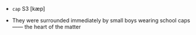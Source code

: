 - `cap` S3 [kæp]



-  They were surrounded immediately by small boys wearing school caps —— the heart of the matter